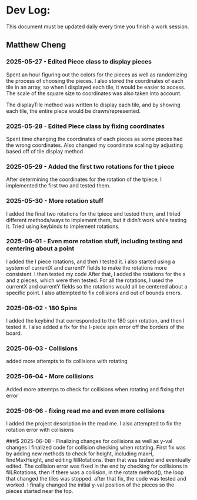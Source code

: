 # Dev Log:

This document must be updated daily every time you finish a work session.

## Matthew Cheng

### 2025-05-27 - Edited Piece class to display pieces
Spent an hour figuring out the colors for the pieces as well as randomizing the process of choosing the pieces. I also stored the coordinates of each tile in an array, so when I displayed each tile, it would be easier to access. The scale of the square size to coordinates was also taken into account. 

The displayTile method was written to display each tile, and by showing each tile, the entire piece would be drawn/represented.

### 2025-05-28 - Edited Piece class by fixing coordinates
Spent time changing the coordinates of each pieces as some pieces had the wrong coordinates.
Also changed my coordinate scaling by adjusting based off of tile display method

### 2025-05-29 - Added the first two rotations for the t piece
After determining the coordinates for the rotation of the tpiece, I implemented
the first two and tested them.

### 2025-05-30 - More rotation stuff
I added the final two rotations for the tpiece and tested them, and I tried 
different methods/ways to implement them, but it didn't work while testing it.
Tried using keybinds to implement rotations.

### 2025-06-01 - Even more rotation stuff, including testing and centering about a point
I added the I piece rotations, and then I tested it. i also started using a system
of currentX and currentY fields to make the rotations more consistent. I then tested my code
After that, I added the rotations for the s and z pieces, which were then tested. For all the rotations, 
I used the currentX and currentY fields so the rotations would all be centered about a specific point.
I also attempted to fix collisions and out of bounds errors.

### 2025-06-02 - 180 Spins 
I added the keybind that corresponded to the 180 spin rotation, and then I tested it.
I also added a fix for the I-piece spin error off the borders of the board.

### 2025-06-03 - Collisions
added more attempts to fix collisions with rotating

### 2025-06-04 - More collisions
Added more attemtps to check for collisions when rotating and fixing that error

### 2025-06-06 - fixing read me and even more collisions
I added the project description in the read me. I also attempted to fix the rotation error with collisions

###$ 2025-06-08 - Finalizing changes for collisions as well as y-val changes
I finalized code for collision checking when rotating. First fix was by adding new methods to check for height,
including maxH, findMaxHeight, and editing fillRotations. then that was tested and eventually edited.
The collision error was fixed in the end by checking for collisions in filLRotations, then if there was a collision, 
in the rotate method(), the loop that changed the tiles was stopped. after that fix, the code was tested and worked.
I finally changed the initial y-val position of the pieces so the pieces started near the top.
